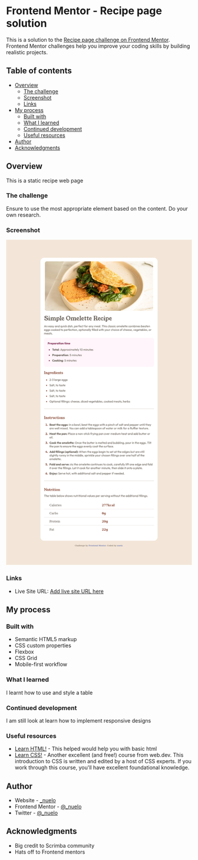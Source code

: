 # Frontend Mentor - Recipe page solution

This is a solution to the [Recipe page challenge on Frontend Mentor](https://www.frontendmentor.io/challenges/recipe-page-KiTsR8QQKm). Frontend Mentor challenges help you improve your coding skills by building realistic projects. 

## Table of contents

- [Overview](#overview)
  - [The challenge](#the-challenge)
  - [Screenshot](#screenshot)
  - [Links](#links)
- [My process](#my-process)
  - [Built with](#built-with)
  - [What I learned](#what-i-learned)
  - [Continued development](#continued-development)
  - [Useful resources](#useful-resources)
- [Author](#author)
- [Acknowledgments](#acknowledgments)


## Overview
This is a static recipe web page
### The challenge

Ensure to use the most appropriate element based on the content. Do your own research.

### Screenshot

![](assets/images/screenshot.png)


### Links

- Live Site URL: [Add live site URL here](socialmediahandles.netlify.app)

## My process

### Built with

- Semantic HTML5 markup
- CSS custom properties
- Flexbox
- CSS Grid
- Mobile-first workflow

### What I learned

I learnt how to use and style a table

### Continued development

I am still look at learn how to implement responsive designs

### Useful resources

- [Learn HTML!](https://web.dev/learn/html/) - This helped would help you with basic html
- [Learn CSS!](https://web.dev/learn/css/) - Another excellent (and free!) course from web.dev. This introduction to CSS is written and edited by a host of CSS experts. If you work through this course, you'll have excellent foundational knowledge.

## Author

- Website - [_nuelo](socialmediahandles.netlify.app)
- Frontend Mentor - [@_nuelo](https://www.frontendmentor.io/profile/NueloSE)
- Twitter - [@_nuelo](https://x.com/emmanuel_akalo)

## Acknowledgments

- Big credit to Scrimba community
- Hats off to Frontend mentors

